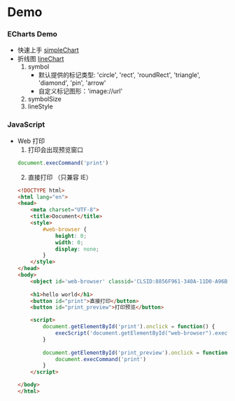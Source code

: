 # Demo

### ECharts Demo
- 快速上手 [simpleChart](./ECharts/simpleChart)
- 折线图 [lineChart](./Echarts/lineChart)
    1. symbol
        - 默认提供的标记类型: 'circle', 'rect', 'roundRect', 'triangle', 'diamond', 'pin', 'arrow'
        - 自定义标记图形：'image://url'
    2. symbolSize
    3. lineStyle

### JavaScript
- Web 打印
    1. 打印会出现预览窗口
    ``` JavaScript
    document.execCommand('print')
    ```
    2. 直接打印 （只兼容 IE）
    ``` HTML
    <!DOCTYPE html>
    <html lang="en">
    <head>
        <meta charset="UTF-8">
        <title>Document</title>
        <style>
            #web-browser {
                height: 0;
                width: 0;
                display: none;
            }
        </style>
    </head>
    <body>
        <object id='web-browser' classid='CLSID:8856F961-340A-11D0-A96B-00C04FD705A2' VIEWASTEXT></object> 
        
        <h1>hello world</h1>
        <button id="print">直接打印</button>
        <button id="print_preview">打印预览</button>

        <script>
            document.getElementById('print').onclick = function() {
                execScript('document.getElementById("web-browser").execwb 6, 2, 3','vbscript')
            }
            
            document.getElementById('print_preview').onclick = function() {
                document.execCommand('print')
            }
        </script>

    </body>
    </html>
    ```